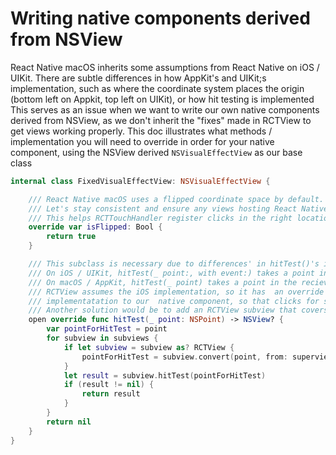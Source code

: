 # Writing native components derived from NSView


React Native macOS inherits some assumptions from React Native on iOS / UIKit. There are subtle differences in how AppKit's and UIKit;s implementation, such as where the coordinate system places the origin (bottom left on Appkit, top left on UIKit), or how hit testing is implemented This serves as an issue when we want to write our own native components derived from NSView, as we don't inherit the "fixes" made in RCTView to get views working properly. This doc illustrates what methods / implementation you will need to override in order for your native component, using the NSView derived `NSVisualEffectView` as our base class

```Swift
internal class FixedVisualEffectView: NSVisualEffectView {

	/// React Native macOS uses a flipped coordinate space by default. to match the other platforms.
	/// Let's stay consistent and ensure any views hosting React Native views are also flipped.
	/// This helps RCTTouchHandler register clicks in the right location, and ensures `layer.geometryFlipped` is true.
	override var isFlipped: Bool {
		return true
	}

	/// This subclass is necessary due to differences' in hitTest()'s implementation between iOS and macOS
	///	On iOS / UIKit, hitTest(_ point:, with event:) takes a point in the receiver's local coordinate system.
	///	On macOS / AppKit, hitTest(_ point) takes a point in the reciever's superviews' coordinate system.
	/// RCTView assumes the iOS implementation, so it has  an override of hitTest(_ point). Let's copy the
	/// implementatation to our  native component, so that clicks for subviews of type RCTView are handled properly.
	/// Another solution would be to add an RCTView subview that covers the full bounds of our native view
	open override func hitTest(_ point: NSPoint) -> NSView? {
		var pointForHitTest = point
		for subview in subviews {
			if let subview = subview as? RCTView {
				pointForHitTest = subview.convert(point, from: superview)
			}
			let result = subview.hitTest(pointForHitTest)
			if (result != nil) {
				return result
			}
		}
		return nil
	}
}
``````